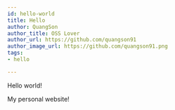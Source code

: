 ```yaml
---
id: hello-world
title: Hello
author: QuangSon
author_title: OSS Lover
author_url: https://github.com/quangson91
author_image_url: https://github.com/quangson91.png
tags:
- hello

---
```

Hello world!

My personal website!
